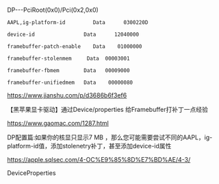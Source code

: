 DP---PciRoot(0x0)/Pci(0x2,0x0)  


    AAPL,ig-platform-id      	Data 	  0300220D

    device-id         	     Data 	   12040000

    framebuffer-patch-enable 	Data 	01000000

    framebuffer-stolenmem 	  Data 	00003001

    framebuffer-fbmem  	     Data 	00009000

    framebuffer-unifiedmem   Data    00000080 



https://www.jianshu.com/p/d3686b6f3ef6

【黑苹果显卡驱动】通过Device/properties 给Framebuffer打补丁一点经验

https://www.gaomac.com/1287.html

DP配置篇:如果你的核显只显示7 MB ，那么您可能需要尝试不同的AAPL，ig-platform-id值，添加stolenetry补丁，甚至添加device-id属性

https://apple.sqlsec.com/4-OC%E9%85%8D%E7%BD%AE/4-3/

DeviceProperties
